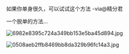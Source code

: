 
如果你单身很久，可以试试这个方法 -via@精分君

一个脱单的方法...

![6982e8395c724a349bb153e5ba45d894.jpg](https://wxlzmt.github.io/cdn1/ext/qw/groups/30068/6982e8395c724a349bb153e5ba45d894.jpg)

![0508aeb2ffb8469bb8da329b96fc14a3.jpg](https://wxlzmt.github.io/cdn1/ext/qw/groups/30068/0508aeb2ffb8469bb8da329b96fc14a3.jpg)
